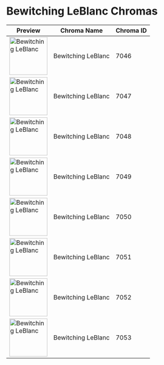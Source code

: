 # Bewitching LeBlanc Chromas

| Preview | Chroma Name | Chroma ID |
|---|---|---|
| <img src='https://raw.communitydragon.org/latest/plugins/rcp-be-lol-game-data/global/default/v1/champion-chroma-images/7/7046.png' alt='Bewitching LeBlanc' width='100'> | Bewitching LeBlanc | 7046 |
| <img src='https://raw.communitydragon.org/latest/plugins/rcp-be-lol-game-data/global/default/v1/champion-chroma-images/7/7047.png' alt='Bewitching LeBlanc' width='100'> | Bewitching LeBlanc | 7047 |
| <img src='https://raw.communitydragon.org/latest/plugins/rcp-be-lol-game-data/global/default/v1/champion-chroma-images/7/7048.png' alt='Bewitching LeBlanc' width='100'> | Bewitching LeBlanc | 7048 |
| <img src='https://raw.communitydragon.org/latest/plugins/rcp-be-lol-game-data/global/default/v1/champion-chroma-images/7/7049.png' alt='Bewitching LeBlanc' width='100'> | Bewitching LeBlanc | 7049 |
| <img src='https://raw.communitydragon.org/latest/plugins/rcp-be-lol-game-data/global/default/v1/champion-chroma-images/7/7050.png' alt='Bewitching LeBlanc' width='100'> | Bewitching LeBlanc | 7050 |
| <img src='https://raw.communitydragon.org/latest/plugins/rcp-be-lol-game-data/global/default/v1/champion-chroma-images/7/7051.png' alt='Bewitching LeBlanc' width='100'> | Bewitching LeBlanc | 7051 |
| <img src='https://raw.communitydragon.org/latest/plugins/rcp-be-lol-game-data/global/default/v1/champion-chroma-images/7/7052.png' alt='Bewitching LeBlanc' width='100'> | Bewitching LeBlanc | 7052 |
| <img src='https://raw.communitydragon.org/latest/plugins/rcp-be-lol-game-data/global/default/v1/champion-chroma-images/7/7053.png' alt='Bewitching LeBlanc' width='100'> | Bewitching LeBlanc | 7053 |
